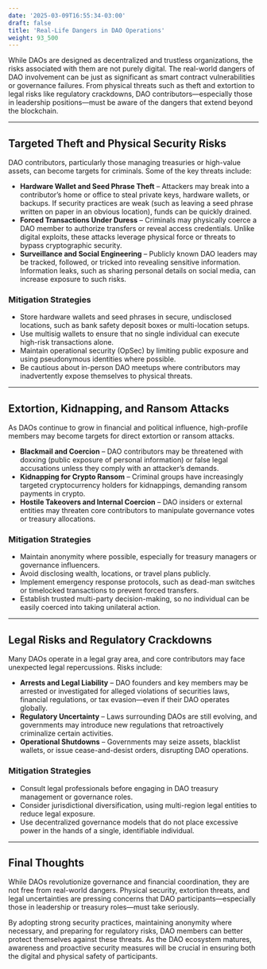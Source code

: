 ```yaml
---
date: '2025-03-09T16:55:34-03:00'
draft: false
title: 'Real-Life Dangers in DAO Operations'
weight: 93_500
---
```


While DAOs are designed as decentralized and trustless organizations, the risks associated with them are not purely digital. The real-world dangers of DAO involvement can be just as significant as smart contract vulnerabilities or governance failures. From physical threats such as theft and extortion to legal risks like regulatory crackdowns, DAO contributors—especially those in leadership positions—must be aware of the dangers that extend beyond the blockchain.  

---  

## **Targeted Theft and Physical Security Risks**  

DAO contributors, particularly those managing treasuries or high-value assets, can become targets for criminals. Some of the key threats include:  

- **Hardware Wallet and Seed Phrase Theft** – Attackers may break into a contributor’s home or office to steal private keys, hardware wallets, or backups. If security practices are weak (such as leaving a seed phrase written on paper in an obvious location), funds can be quickly drained.  
- **Forced Transactions Under Duress** – Criminals may physically coerce a DAO member to authorize transfers or reveal access credentials. Unlike digital exploits, these attacks leverage physical force or threats to bypass cryptographic security.  
- **Surveillance and Social Engineering** – Publicly known DAO leaders may be tracked, followed, or tricked into revealing sensitive information. Information leaks, such as sharing personal details on social media, can increase exposure to such risks.  

### **Mitigation Strategies**  

- Store hardware wallets and seed phrases in secure, undisclosed locations, such as bank safety deposit boxes or multi-location setups.  
- Use multisig wallets to ensure that no single individual can execute high-risk transactions alone.  
- Maintain operational security (OpSec) by limiting public exposure and using pseudonymous identities where possible.  
- Be cautious about in-person DAO meetups where contributors may inadvertently expose themselves to physical threats.  

---  

## **Extortion, Kidnapping, and Ransom Attacks**  

As DAOs continue to grow in financial and political influence, high-profile members may become targets for direct extortion or ransom attacks.  

- **Blackmail and Coercion** – DAO contributors may be threatened with doxxing (public exposure of personal information) or false legal accusations unless they comply with an attacker’s demands.  
- **Kidnapping for Crypto Ransom** – Criminal groups have increasingly targeted cryptocurrency holders for kidnappings, demanding ransom payments in crypto.  
- **Hostile Takeovers and Internal Coercion** – DAO insiders or external entities may threaten core contributors to manipulate governance votes or treasury allocations.  

### **Mitigation Strategies**  
- Maintain anonymity where possible, especially for treasury managers or governance influencers.  
- Avoid disclosing wealth, locations, or travel plans publicly.  
- Implement emergency response protocols, such as dead-man switches or timelocked transactions to prevent forced transfers.  
- Establish trusted multi-party decision-making, so no individual can be easily coerced into taking unilateral action.  

---  

## **Legal Risks and Regulatory Crackdowns**  

Many DAOs operate in a legal gray area, and core contributors may face unexpected legal repercussions. Risks include:  

- **Arrests and Legal Liability** – DAO founders and key members may be arrested or investigated for alleged violations of securities laws, financial regulations, or tax evasion—even if their DAO operates globally.  
- **Regulatory Uncertainty** – Laws surrounding DAOs are still evolving, and governments may introduce new regulations that retroactively criminalize certain activities.  
- **Operational Shutdowns** – Governments may seize assets, blacklist wallets, or issue cease-and-desist orders, disrupting DAO operations.  

### **Mitigation Strategies**  
- Consult legal professionals before engaging in DAO treasury management or governance roles.  
- Consider jurisdictional diversification, using multi-region legal entities to reduce legal exposure.  
- Use decentralized governance models that do not place excessive power in the hands of a single, identifiable individual.  

---  

## **Final Thoughts**  

While DAOs revolutionize governance and financial coordination, they are not free from real-world dangers. Physical security, extortion threats, and legal uncertainties are pressing concerns that DAO participants—especially those in leadership or treasury roles—must take seriously.  

By adopting strong security practices, maintaining anonymity where necessary, and preparing for regulatory risks, DAO members can better protect themselves against these threats. As the DAO ecosystem matures, awareness and proactive security measures will be crucial in ensuring both the digital and physical safety of participants.  